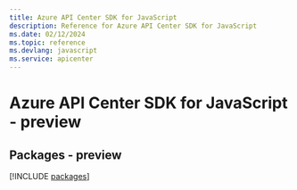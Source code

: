 ```yaml
---
title: Azure API Center SDK for JavaScript
description: Reference for Azure API Center SDK for JavaScript
ms.date: 02/12/2024
ms.topic: reference
ms.devlang: javascript
ms.service: apicenter
---
```

# Azure API Center SDK for JavaScript - preview
## Packages - preview
[!INCLUDE [packages](api-center-index.md)]